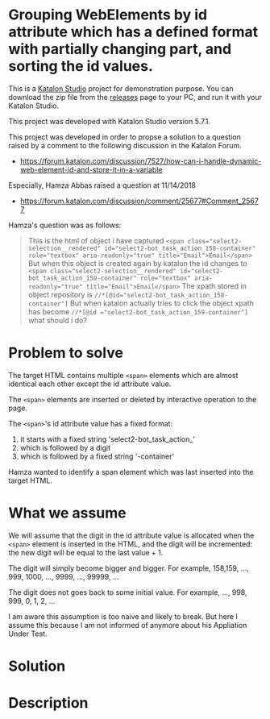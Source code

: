Grouping WebElements by id attribute which has a defined format with partially changing part, and sorting the id values.  
============

This is a [Katalon Studio](https://www.katalon.com/) project for demonstration purpose.
You can download the zip file from the [releases](https://github.com/kazurayam/KatalonDiscussion7527/releases) page to your PC, and run it with your Katalon Studio.

This project was developed with Katalon Studio version 5.7.1.

This project was developed in order to propse a solution to a question raised by a comment to the following discussion 
in the Katalon Forum.

- https://forum.katalon.com/discussion/7527/how-can-i-handle-dynamic-web-element-id-and-store-it-in-a-variable

Especially, Hamza Abbas raised a question at 11/14/2018

- https://forum.katalon.com/discussion/comment/25677#Comment_25677

Hamza's question was as follows:

>This is the html of object i have captured
>`<span class="select2-selection__rendered" id="select2-bot_task_action_158-container" role="textbox" aria-readonly="true" title="Email">Email</span>`
>But when this object is created again by katalon the id changes to
>`<span class="select2-selection__rendered" id="select2-bot_task_action_159-container" role="textbox" aria-readonly="true" title="Email">Email</span>`
>The xpath stored in object repository is
>`//*[@id="select2-bot_task_action_158-container"]`
>But when katalon actually tries to click the object 
>xpath has become
>`//*[@id ="select2-bot_task_action_159-container"]`
>what should i do?

# Problem to solve

The target HTML contains multiple `<span>` elements which are almost identical each other except the id attribute value.

The `<span>` elements are inserted or deleted by interactive operation to the page.

The `<span>`'s id attribute value has a fixed format:

1. it starts with a fixed string 'select2-bot_task_action_'
2. which is followed by a digit
3. which is followed by a fixed string '-container'

Hamza wanted to identify a span element which was last inserted into the target HTML.

# What we assume

We will assume that the digit in the id attribute value is allocated when the `<span>` element is inserted in the HTML,
and the digit will be incremented: the new digit will be equal to the last value + 1.

The digit will simply become bigger and bigger. For example, 158,159, ..., 999, 1000, ..., 9999, ..., 99999, ...

The digit does not goes back to some initial value. For example, ..., 998, 999, 0, 1, 2, ...

I am aware this assumption is too naive and likely to break.
But here I assume this because I am not informed of anymore about his Appliation Under Test.

# Solution


# Description








